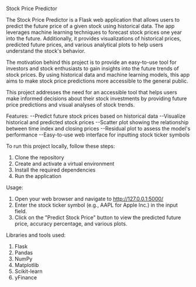 Stock Price Predictor

The Stock Price Predictor is a Flask web application that allows users to predict the future price of a given stock using historical data. The app leverages machine learning techniques to forecast stock prices one year into the future. Additionally, it provides visualizations of historical prices, predicted future prices, and various analytical plots to help users understand the stock's behavior.

The motivation behind this project is to provide an easy-to-use tool for investors and stock enthusiasts to gain insights into the future trends of stock prices. By using historical data and machine learning models, this app aims to make stock price predictions more accessible to the general public.

This project addresses the need for an accessible tool that helps users make informed decisions about their stock investments by providing future price predictions and visual analyses of stock trends. 

Features:
--Predict future stock prices based on historical data
--Visualize historical and predicted stock prices
--Scatter plot showing the relationship between time index and closing prices
--Residual plot to assess the model's performance
--Easy-to-use web interface for inputting stock ticker symbols

To run this project locally, follow these steps:
1. Clone the repository
2. Create and activate a virtual environment
3. Install the required dependencies
4. Run the application

Usage:
1. Open your web browser and navigate to http://127.0.0.1:5000/
2. Enter the stock ticker symbol (e.g., AAPL for Apple Inc.) in the input field.
3. Click on the "Predict Stock Price" button to view the predicted future price, accuracy percentage, and various plots.

Libraries and tools used:
1. Flask
2. Pandas
3. NumPy
4. Matplotlib
5. Scikit-learn
6. yFinance
